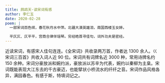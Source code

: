 ```yaml
---
title: 鹧鸪天·读宋词有感
author: 李仁玉
date: 2020-02-28
poem: |
  一部宋词百色缤，春花秋月水中萍。北疆大漠英雄泪，南国西楼玉女婷。

  平仄仄、仄平平，宫商合律伴瑶琴。穷经皓首寻佳句，词外功夫是密经。
---
```


近读宋词，有感宋人佳句连连。《全宋词》共收录两万首，作者达 1300 余人。巜宋词三百首》共收入词人近 90 位。宋词共有词牌名近 3000 种，常用诗牌名约 150 余种。宋词分豪放派和婉约派，豪放派以苏辛为代表，婉约以秦柳为主臬。宋词既能表现大江东去的千古豪迈，也能擘状小桥流水的纤纤之音。宋词作品风格各异，满园春色。有感于斯，特填词记之。
